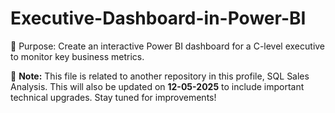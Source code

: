 # Executive-Dashboard-in-Power-BI
🎯 Purpose: Create an interactive Power BI dashboard for a C-level executive to monitor key business metrics.

📅 **Note:** This file is related to another repository in this profile, SQL Sales Analysis. This will also be updated on **12-05-2025** to include important technical upgrades. Stay tuned for improvements!

